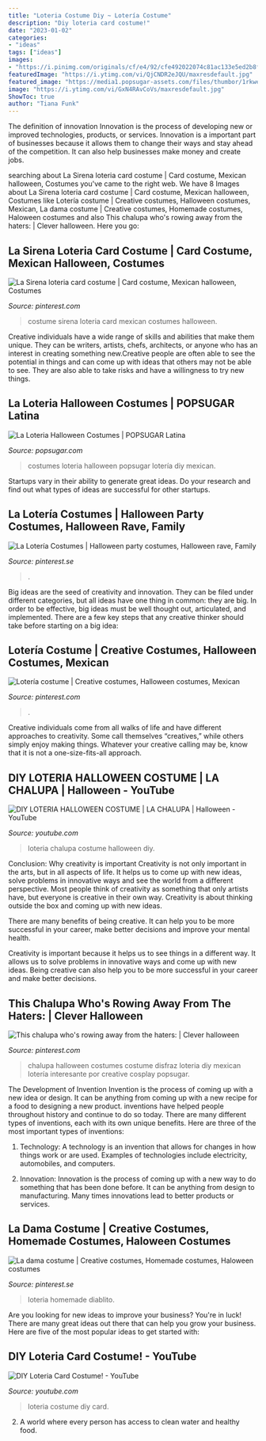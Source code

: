 ```yaml
---
title: "Loteria Costume Diy ~ Lotería Costume"
description: "Diy loteria card costume!"
date: "2023-01-02"
categories:
- "ideas"
tags: ["ideas"]
images:
- "https://i.pinimg.com/originals/cf/e4/92/cfe492022074c81ac133e5ed2b8f2e5e.jpg"
featuredImage: "https://i.ytimg.com/vi/QjCNDR2eJQU/maxresdefault.jpg"
featured_image: "https://media1.popsugar-assets.com/files/thumbor/1rkwezVp4lI7n1VpqsC1lwOINM4/fit-in/1200x630/filters:format_auto-!!-:strip_icc-!!-:fill-!white!-/2017/08/16/889/n/37139775/d128ee735994a904c953a3.41209531_edit_img_facebook_post_image_file_43893480_1502910355.jpg"
image: "https://i.ytimg.com/vi/GxN4RAvCoVs/maxresdefault.jpg"
ShowToc: true
author: "Tiana Funk"
---
```



The definition of innovation
Innovation is the process of developing new or improved technologies, products, or services. Innovation is a important part of businesses because it allows them to change their ways and stay ahead of the competition. It can also help businesses make money and create jobs.

	

		
searching about La Sirena loteria card costume | Card costume, Mexican halloween, Costumes you've came to the right web. We have 8 Images about La Sirena loteria card costume | Card costume, Mexican halloween, Costumes like Lotería costume | Creative costumes, Halloween costumes, Mexican, La dama costume | Creative costumes, Homemade costumes, Haloween costumes and also This chalupa who&#039;s rowing away from the haters: | Clever halloween. Here you go:
		
    
## La Sirena Loteria Card Costume | Card Costume, Mexican Halloween, Costumes

<img loading=lazy src="https://i.pinimg.com/originals/f8/91/58/f8915826d5381836ea07de3a814a3702.jpg" onerror="this.onerror=null;this.src='https://tse4.mm.bing.net/th?id=OIP.IM_sREKSB6dqRrKiSiRIcAHaJ4&amp;pid=15.1';" alt="La Sirena loteria card costume | Card costume, Mexican halloween, Costumes">

_Source: pinterest.com_

>costume sirena loteria card mexican costumes halloween. 

	

Creative individuals have a wide range of skills and abilities that make them unique. They can be writers, artists, chefs, architects, or anyone who has an interest in creating something new.Creative people are often able to see the potential in things and can come up with ideas that others may not be able to see. They are also able to take risks and have a willingness to try new things.

    
## La Loteria Halloween Costumes | POPSUGAR Latina

<img loading=lazy src="https://media1.popsugar-assets.com/files/thumbor/1rkwezVp4lI7n1VpqsC1lwOINM4/fit-in/1200x630/filters:format_auto-!!-:strip_icc-!!-:fill-!white!-/2017/08/16/889/n/37139775/d128ee735994a904c953a3.41209531_edit_img_facebook_post_image_file_43893480_1502910355.jpg" onerror="this.onerror=null;this.src='https://tse2.mm.bing.net/th?id=OIP.9JQ0QMUq7oau4-mIYGMADwHaD4&amp;pid=15.1';" alt="La Loteria Halloween Costumes | POPSUGAR Latina">

_Source: popsugar.com_

>costumes loteria halloween popsugar lotería diy mexican. 

	

Startups vary in their ability to generate great ideas. Do your research and find out what types of ideas are successful for other startups.

    
## La Lotería Costumes | Halloween Party Costumes, Halloween Rave, Family

<img loading=lazy src="https://i.pinimg.com/736x/6b/1d/e2/6b1de2f131274d64de1b85d4ba8e78e7--loteria-costumes-halloween-makeup.jpg" onerror="this.onerror=null;this.src='https://tse1.mm.bing.net/th?id=OIP.aC_blbK8sqgwczD-761jjQHaIY&amp;pid=15.1';" alt="La Lotería Costumes | Halloween party costumes, Halloween rave, Family">

_Source: pinterest.se_

>. 

	

Big ideas are the seed of creativity and innovation. They can be filed under different categories, but all ideas have one thing in common: they are big. In order to be effective, big ideas must be well thought out, articulated, and implemented. There are a few key steps that any creative thinker should take before starting on a big idea: 

    
## Lotería Costume | Creative Costumes, Halloween Costumes, Mexican

<img loading=lazy src="https://i.pinimg.com/originals/cf/e4/92/cfe492022074c81ac133e5ed2b8f2e5e.jpg" onerror="this.onerror=null;this.src='https://tse4.mm.bing.net/th?id=OIP._MUWqVQql5JLFbbmmeBZuAHaLH&amp;pid=15.1';" alt="Lotería costume | Creative costumes, Halloween costumes, Mexican">

_Source: pinterest.com_

>. 

	

Creative individuals come from all walks of life and have different approaches to creativity. Some call themselves “creatives,” while others simply enjoy making things. Whatever your creative calling may be, know that it is not a one-size-fits-all approach.

    
## DIY LOTERIA HALLOWEEN COSTUME | LA CHALUPA | Halloween - YouTube

<img loading=lazy src="https://i.ytimg.com/vi/QjCNDR2eJQU/maxresdefault.jpg" onerror="this.onerror=null;this.src='https://tse2.mm.bing.net/th?id=OIP.G7SW1eWoeoh6MxzKjaQvpQHaEK&amp;pid=15.1';" alt="DIY LOTERIA HALLOWEEN COSTUME | LA CHALUPA | Halloween - YouTube">

_Source: youtube.com_

>loteria chalupa costume halloween diy. 

	

Conclusion: Why creativity is important
Creativity is not only important in the arts, but in all aspects of life. It helps us to come up with new ideas, solve problems in innovative ways and see the world from a different perspective.
Most people think of creativity as something that only artists have, but everyone is creative in their own way. Creativity is about thinking outside the box and coming up with new ideas.

There are many benefits of being creative. It can help you to be more successful in your career, make better decisions and improve your mental health.

Creativity is important because it helps us to see things in a different way. It allows us to solve problems in innovative ways and come up with new ideas. Being creative can also help you to be more successful in your career and make better decisions.

    
## This Chalupa Who&#039;s Rowing Away From The Haters: | Clever Halloween

<img loading=lazy src="https://i.pinimg.com/originals/0a/d8/a7/0ad8a720806f265613558f01ddfec0e7.png" onerror="this.onerror=null;this.src='https://tse4.mm.bing.net/th?id=OIP.MyWDnkCF2Jcr6sSIY4uXJwHaHd&amp;pid=15.1';" alt="This chalupa who&#039;s rowing away from the haters: | Clever halloween">

_Source: pinterest.com_

>chalupa halloween costumes costume disfraz loteria diy mexican lotería interesante por creative cosplay popsugar. 

	

The Development of Invention
Invention is the process of coming up with a new idea or design. It can be anything from coming up with a new recipe for a food to designing a new product. inventions have helped people throughout history and continue to do so today. There are many different types of inventions, each with its own unique benefits. Here are three of the most important types of inventions:
1) Technology: A technology is an invention that allows for changes in how things work or are used. Examples of technologies include electricity, automobiles, and computers.

2) Innovation: Innovation is the process of coming up with a new way to do something that has been done before. It can be anything from design to manufacturing. Many times innovations lead to better products or services.

    
## La Dama Costume | Creative Costumes, Homemade Costumes, Haloween Costumes

<img loading=lazy src="https://i.pinimg.com/originals/99/38/7f/99387f2237c0ef67d1dd33b2ba87a906.jpg" onerror="this.onerror=null;this.src='https://tse1.mm.bing.net/th?id=OIP.vDJTLgYucd5JY9tDNoZRNgHaJ4&amp;pid=15.1';" alt="La dama costume | Creative costumes, Homemade costumes, Haloween costumes">

_Source: pinterest.se_

>loteria homemade diablito. 

	

Are you looking for new ideas to improve your business? You're in luck! There are many great ideas out there that can help you grow your business. Here are five of the most popular ideas to get started with:

    
## DIY Loteria Card Costume! - YouTube

<img loading=lazy src="https://i.ytimg.com/vi/GxN4RAvCoVs/maxresdefault.jpg" onerror="this.onerror=null;this.src='https://tse4.mm.bing.net/th?id=OIP.HtrcyvfTeNcxVFf0omx0OAHaEK&amp;pid=15.1';" alt="DIY Loteria Card Costume! - YouTube">

_Source: youtube.com_

>loteria costume diy card. 

	

2. A world where every person has access to clean water and healthy food. 

